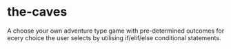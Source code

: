 # the-caves
A choose your own adventure type game with pre-determined outcomes for ecery choice the user selects by utilising if/elif/else conditional statements.
